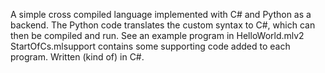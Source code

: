A simple cross compiled language implemented with C# and Python as a backend.
The Python code translates the custom syntax to C#, which can then be compiled and run.
See an example program in HelloWorld.mlv2
StartOfCs.mlsupport contains some supporting code added to each program. Written (kind of) in C#.
